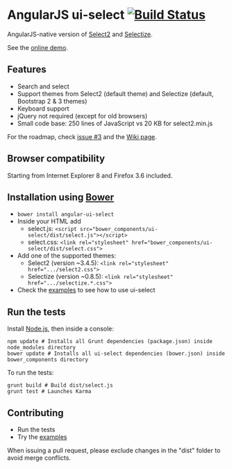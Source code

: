 # AngularJS ui-select [![Build Status](https://travis-ci.org/angular-ui/ui-select.png)](https://travis-ci.org/angular-ui/ui-select)

AngularJS-native version of [Select2](http://ivaynberg.github.io/select2/) and [Selectize](http://brianreavis.github.io/selectize.js/).

See the [online demo](http://plnkr.co/edit/GtOOWE?p=preview).

## Features

- Search and select
- Support themes from Select2 (default theme) and Selectize (default, Bootstrap 2 & 3 themes)
- Keyboard support
- jQuery not required (except for old browsers)
- Small code base: 250 lines of JavaScript vs 20 KB for select2.min.js

For the roadmap, check [issue #3](https://github.com/angular-ui/ui-select/issues/3) and the [Wiki page](https://github.com/angular-ui/ui-select/wiki/Roadmap).

## Browser compatibility

Starting from Internet Explorer 8 and Firefox 3.6 included.

## Installation using [Bower](http://bower.io/)

- `bower install angular-ui-select`
- Inside your HTML add
  - select.js: `<script src="bower_components/ui-select/dist/select.js"></script>`
  - select.css: `<link rel="stylesheet" href="bower_components/ui-select/dist/select.css">`
- Add one of the supported themes:
  - Select2 (version ~3.4.5): `<link rel="stylesheet" href=".../select2.css">`
  - Selectize (version ~0.8.5): `<link rel="stylesheet" href=".../selectize.*.css">`
- Check the [examples](https://github.com/angular-ui/ui-select/blob/master/examples) to see how to use ui-select

## Run the tests

Install [Node.js](http://nodejs.org/), then inside a console:
```
npm update # Installs all Grunt dependencies (package.json) inside node_modules directory
bower update # Installs all ui-select dependencies (bower.json) inside bower_components directory
```

To run the tests:
```
grunt build # Build dist/select.js
grunt test # Launches Karma
```

## Contributing

- Run the tests
- Try the [examples](https://github.com/angular-ui/ui-select/blob/master/examples)

When issuing a pull request, please exclude changes in the "dist" folder to avoid merge conflicts.
